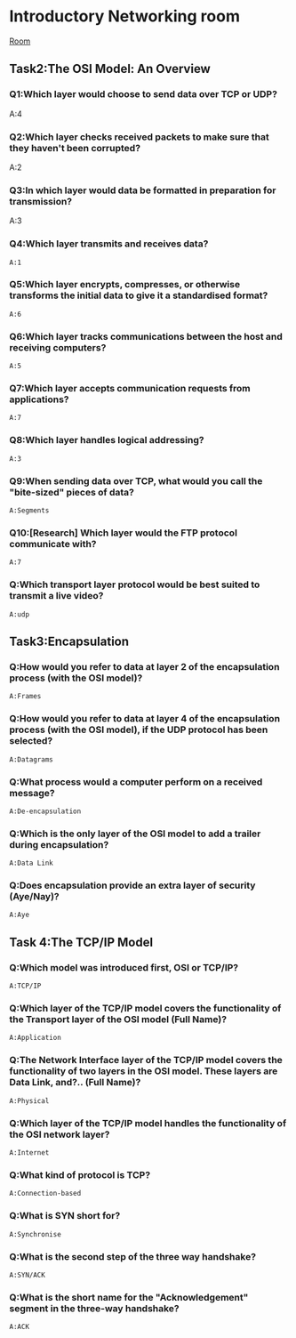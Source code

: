 # Introductory Networking room
[Room](https://tryhackme.com/room/introtonetworking)
## Task2:The OSI Model: An Overview

### Q1:Which layer would choose to send data over TCP or UDP?
   A:4

### **Q2:Which layer checks received packets to make sure that they haven't been corrupted?**  
   A:2
### Q3:In which layer would data be formatted in preparation for transmission?
   A:3
### Q4:Which layer transmits and receives data?
    A:1
### Q5:Which layer encrypts, compresses, or otherwise transforms the initial data to give it a standardised format?
    A:6
### Q6:Which layer tracks communications between the host and receiving computers? 
    A:5
### Q7:Which layer accepts communication requests from applications? 
    A:7
### Q8:Which layer handles logical addressing?
    A:3
### Q9:When sending data over TCP, what would you call the "bite-sized" pieces of data?
    A:Segments
### Q10:[Research] Which layer would the FTP protocol communicate with?
    A:7
### Q:Which transport layer protocol would be best suited to transmit a live video?
    A:udp

## Task3:Encapsulation

### Q:How would you refer to data at layer 2 of the encapsulation process (with the OSI model)?
    A:Frames
### Q:How would you refer to data at layer 4 of the encapsulation process (with the OSI model), if the UDP protocol has been selected?
    A:Datagrams
### Q:What process would a computer perform on a received message?
    A:De-encapsulation
### Q:Which is the only layer of the OSI model to add a trailer during encapsulation? 
    A:Data Link
### Q:Does encapsulation provide an extra layer of security (Aye/Nay)? 
    A:Aye

## Task 4:The TCP/IP Model    

### Q:Which model was introduced first, OSI or TCP/IP?
    A:TCP/IP
### Q:Which layer of the TCP/IP model covers the functionality of the Transport layer of the OSI model (Full Name)?
    A:Application
### Q:The Network Interface layer of the TCP/IP model covers the functionality of two layers in the OSI model. These layers are Data Link, and?.. (Full Name)?
    A:Physical
### Q:Which layer of the TCP/IP model handles the functionality of the OSI network layer?
    A:Internet
### Q:What kind of protocol is TCP?
    A:Connection-based
### Q:What is SYN short for?
    A:Synchronise
### Q:What is the second step of the three way handshake?
    A:SYN/ACK
### Q:What is the short name for the "Acknowledgement" segment in the three-way handshake?
    A:ACK